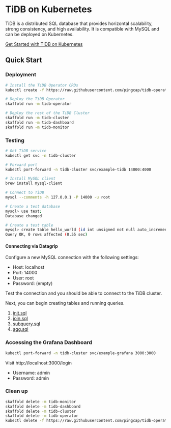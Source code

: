 # TiDB on Kubernetes

TiDB is a distributed SQL database that provides horizontal scalability, strong consistency, and high availability. It is compatible with MySQL and can be deployed on Kubernetes.

[Get Started with TiDB on Kubernetes](https://docs.pingcap.com/tidb-in-kubernetes/stable/get-started)

## Quick Start

### Deployment

```bash
# Install the TiDB Operator CRDs
kubectl create -f https://raw.githubusercontent.com/pingcap/tidb-operator/v1.6.1/manifests/crd.yaml

# Deploy the TiDB Operator
skaffold run -m tidb-operator

# Deploy the rest of the TiDB Cluster
skaffold run -m tidb-cluster
skaffold run -m tidb-dashboard
skaffold run -m tidb-monitor
```

### Testing

```bash
# Get TiDB service
kubectl get svc -n tidb-cluster

# Forward port
kubectl port-forward -n tidb-cluster svc/example-tidb 14000:4000

# Install MySQL client
brew install mysql-client

# Connect to TiDB
mysql --comments -h 127.0.0.1 -P 14000 -u root

# Create a test database
mysql> use test;
Database changed

# Create a test table
mysql> create table hello_world (id int unsigned not null auto_increment primary key, v varchar(32));
Query OK, 0 rows affected (0.55 sec)
```

#### Connecting via Datagrip

Configure a new MySQL connection with the following settings:

- Host: localhost
- Port: 14000
- User: root
- Password: (empty)

Test the connection and you should be able to connect to the TiDB cluster.

Next, you can begin creating tables and running queries.

1. [init.sql](sql/init.sql)
2. [join.sql](sql/join.sql)
3. [subquery.sql](sql/subquery.sql)
4. [agg.sql](sql/agg.sql)

### Accessing the Grafana Dashboard

```bash
kubectl port-forward -n tidb-cluster svc/example-grafana 3000:3000
```

Visit http://localhost:3000/login

- Username: admin
- Password: admin

### Clean up

```bash
skaffold delete -m tidb-monitor
skaffold delete -m tidb-dashboard
skaffold delete -m tidb-cluster
skaffold delete -m tidb-operator
kubectl delete -f https://raw.githubusercontent.com/pingcap/tidb-operator/v1.6.1/manifests/crd.yaml
```